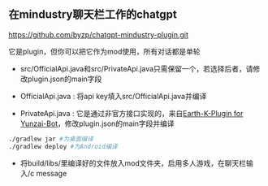 ## 在mindustry聊天栏工作的chatgpt

https://github.com/byzp/chatgpt-mindustry-plugin.git

它是plugin，但你可以把它作为mod使用，所有对话都是单轮

- src/OfficialApi.java和src/PrivateApi.java只需保留一个，若选择后者，请修改plugin.json的main字段

- OfficialApi.java : 将api key填入src/OfficialApi.java并编译


- PrivateApi.java : 它是通过非官方接口实现的，来自[Earth-K-Plugin for Yunzai-Bot](https://gitee.com/SmallK111407/earth-k-plugin)，修改plugin.json的main字段并编译

``` bash
./gradlew jar #为桌面编译
./gradlew deploy #为Android编译
```

- 将build/libs/里编译好的文件放入mod文件夹，启用多人游戏，在聊天栏输入/c message


